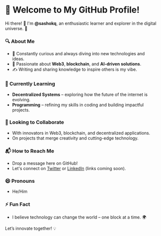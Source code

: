 # 🌟 Welcome to My GitHub Profile!  

Hi there! 👋 I'm **@sashokq**, an enthusiastic learner and explorer in the digital universe. 🚀  

### 🔍 About Me  
- 🧠 Constantly curious and always diving into new technologies and ideas.  
- 🎯 Passionate about **Web3**, **blockchain**, and **AI-driven solutions**.  
- ✍️ Writing and sharing knowledge to inspire others is my vibe.  

### 📖 Currently Learning  
- **Decentralized Systems** – exploring how the future of the internet is evolving.  
- **Programming** – refining my skills in coding and building impactful projects.  

### 🤝 Looking to Collaborate  
- With innovators in Web3, blockchain, and decentralized applications.  
- On projects that merge creativity and cutting-edge technology.  

### 📬 How to Reach Me  
- Drop a message here on GitHub!  
- Let's connect on [Twitter](#) or [LinkedIn](#) (links coming soon).  

### 😄 Pronouns  
- He/Him  

### ⚡ Fun Fact  
- I believe technology can change the world – one block at a time. 🌍  

Let’s innovate together! 💡  
